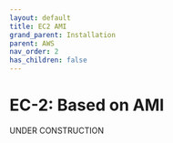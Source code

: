 ```yaml
---
layout: default
title: EC2 AMI
grand_parent: Installation
parent: AWS
nav_order: 2
has_children: false
---
```



# EC-2: Based on AMI

UNDER CONSTRUCTION
